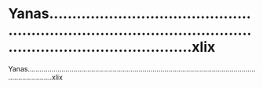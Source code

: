 # Yanas.........................................................................................................................................xlix

Yanas.........................................................................................................................................xlix